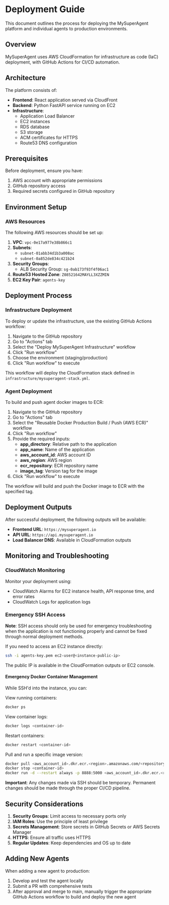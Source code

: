 # Deployment Guide

This document outlines the process for deploying the MySuperAgent platform and individual agents to production environments.

## Overview

MySuperAgent uses AWS CloudFormation for infrastructure as code (IaC) deployment, with GitHub Actions for CI/CD automation.

## Architecture

The platform consists of:

- **Frontend**: React application served via CloudFront
- **Backend**: Python FastAPI service running on EC2
- **Infrastructure**:
  - Application Load Balancer
  - EC2 instances
  - RDS database
  - S3 storage
  - ACM certificates for HTTPS
  - Route53 DNS configuration

## Prerequisites

Before deployment, ensure you have:

1. AWS account with appropriate permissions
2. GitHub repository access
3. Required secrets configured in GitHub repository

## Environment Setup

### AWS Resources

The following AWS resources should be set up:

1. **VPC**: `vpc-0e17a977e38b866c1`
2. **Subnets**:
   - `subnet-01abb34d1b3a008ac`
   - `subnet-0a852de834c421b24`
3. **Security Groups**:
   - ALB Security Group: `sg-0ab173f93f4f06ac1`
4. **Route53 Hosted Zone**: `Z08521642MAYLL3XZZMIN`
5. **EC2 Key Pair**: `agents-key`

## Deployment Process

### Infrastructure Deployment

To deploy or update the infrastructure, use the existing GitHub Actions workflow:

1. Navigate to the GitHub repository
2. Go to "Actions" tab
3. Select the "Deploy MySuperAgent Infrastructure" workflow
4. Click "Run workflow"
5. Choose the environment (staging/production)
6. Click "Run workflow" to execute

This workflow will deploy the CloudFormation stack defined in `infrastructure/mysuperagent-stack.yml`.

### Agent Deployment

To build and push agent docker images to ECR:

1. Navigate to the GitHub repository
2. Go to "Actions" tab
3. Select the "Reusable Docker Production Build / Push (AWS ECR)" workflow
4. Click "Run workflow"
5. Provide the required inputs:
   - **app_directory**: Relative path to the application
   - **app_name**: Name of the application
   - **aws_account_id**: AWS account ID
   - **aws_region**: AWS region
   - **ecr_repository**: ECR repository name
   - **image_tag**: Version tag for the image
6. Click "Run workflow" to execute

The workflow will build and push the Docker image to ECR with the specified tag.

## Deployment Outputs

After successful deployment, the following outputs will be available:

- **Frontend URL**: `https://mysuperagent.io`
- **API URL**: `https://api.mysuperagent.io`
- **Load Balancer DNS**: Available in CloudFormation outputs

## Monitoring and Troubleshooting

### CloudWatch Monitoring

Monitor your deployment using:

- CloudWatch Alarms for EC2 instance health, API response time, and error rates
- CloudWatch Logs for application logs

### Emergency SSH Access

**Note**: SSH access should only be used for emergency troubleshooting when the application is not functioning properly and cannot be fixed through normal deployment methods.

If you need to access an EC2 instance directly:

```bash
ssh -i agents-key.pem ec2-user@<instance-public-ip>
```

The public IP is available in the CloudFormation outputs or EC2 console.

#### Emergency Docker Container Management

While SSH'd into the instance, you can:

View running containers:

```bash
docker ps
```

View container logs:

```bash
docker logs <container-id>
```

Restart containers:

```bash
docker restart <container-id>
```

Pull and run a specific image version:

```bash
docker pull <aws_account_id>.dkr.ecr.<region>.amazonaws.com/<repository>:<tag>
docker stop <container-id>
docker run -d --restart always -p 8888:5000 <aws_account_id>.dkr.ecr.<region>.amazonaws.com/<repository>:<tag>
```

**Important**: Any changes made via SSH should be temporary. Permanent changes should be made through the proper CI/CD pipeline.

## Security Considerations

1. **Security Groups**: Limit access to necessary ports only
2. **IAM Roles**: Use the principle of least privilege
3. **Secrets Management**: Store secrets in GitHub Secrets or AWS Secrets Manager
4. **HTTPS**: Ensure all traffic uses HTTPS
5. **Regular Updates**: Keep dependencies and OS up to date

## Adding New Agents

When adding a new agent to production:

1. Develop and test the agent locally
2. Submit a PR with comprehensive tests
3. After approval and merge to main, manually trigger the appropriate GitHub Actions workflow to build and deploy the new agent

